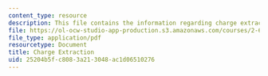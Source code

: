 ```yaml
---
content_type: resource
description: This file contains the information regarding charge extraction.
file: https://ol-ocw-studio-app-production.s3.amazonaws.com/courses/2-627-fundamentals-of-photovoltaics-fall-2013/25204b5fc8083a213048ac1d06510276_MIT2_627F13_lec09.pdf
file_type: application/pdf
resourcetype: Document
title: Charge Extraction
uid: 25204b5f-c808-3a21-3048-ac1d06510276
---
```

